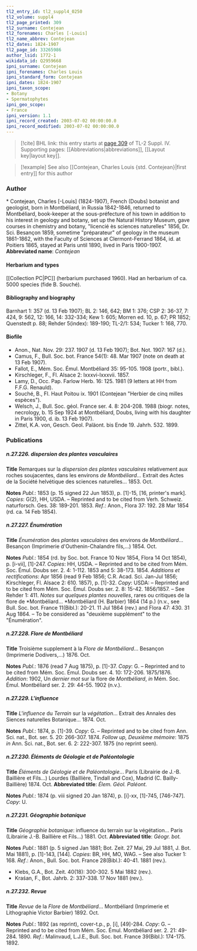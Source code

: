 ```yaml
---
tl2_entry_id: tl2_suppl4_0250
tl2_volume: suppl4
tl2_page_printed: 309
tl2_surname: Contejean
tl2_forenames: Charles [-Louis]
tl2_name_abbrev: Contejean
tl2_dates: 1824-1907
tl2_page_id: 33265986
author_lsid: 1772-1
wikidata_id: Q2959668
ipni_surname: Contejean
ipni_forenames: Charles Louis
ipni_standard_form: Contejean
ipni_dates: 1824-1907
ipni_taxon_scope: 
- Botany
- Spermatophytes
ipni_geo_scope: 
- France
ipni_version: 1.1
ipni_record_created: 2003-07-02 00:00:00.0
ipni_record_modified: 2003-07-02 00:00:00.0
---
```



> [!cite] BHL link: this entry starts at [page 309](https://www.biodiversitylibrary.org/page/33265986) of TL-2 Suppl. IV.
> Supporting pages: [[Abbreviations|abbreviations]], [[Layout key|layout key]].

> [!example] See also [[Contejean, Charles Louis {std. Contejean}|first entry]] for this author

### Author

\* Contejean, Charles \[-Louis\] (1824-1907), French (Doubs) botanist and geologist, born in Montbéliard, in Russia 1842-1846, returned to Montbéliard, book-keeper at the sous-préfecture of his town in addition to his interest in geology and botany, set up the Natural History Museum, gave courses in chemistry and botany, "licencié ès sciences naturelles" 1856, Dr. Sci. Besançon 1859, sometime "préparateur" of geology in the museum 1861-1862, with the Faculty of Sciences at Clermont-Ferrand 1864, id. at Poitiers 1865, stayed at Paris until 1890, lived in Paris 1900-1907. 
**Abbreviated name**: *Contejean*

#### Herbarium and types

[[Collection PC|PC]] (herbarium purchased 1960). Had an herbarium of ca. 5000 species (fide B. Souché).

#### Bibliography and biography

Barnhart 1: 357 (d. 13 Feb 1907); BL 2: 146, 642; BM 1: 376; CSP 2: 36-37, 7: 424, 9: 562, 12: 166, 14: 332-334; Kew 1: 605; Morren ed. 10, p. 67; PR 1852; Quenstedt p. 88; Rehder 5(index): 189-190; TL-2/1: 534; Tucker 1: 168, 770.

#### Biofile

- Anon., Nat. Nov. 29: 237. 1907 (d. 13 Feb 1907); Bot. Not. 1907: 167 (d.).
- Camus, F., Bull. Soc. bot. France 54(1): 48. Mar 1907 (note on death at 13 Feb 1907).
- Fallot, E., Mém. Soc. Émul. Montbéliard 35: 95-105. 1908 (portr., bibl.).
- Kirschleger, F., Fl. Alsace 2: lxxxvi-lxxxvii. 1857.
- Lamy, D., Occ. Pap. Farlow Herb. 16: 125. 1981 (9 letters at HH from F.F.G. Renauld).
- Souché, B., Fl. Haut Poitou ix. 1901 (Contejean "Herbier de cinq milles espèces").
- Welsch, J., Bull. Soc. géol. France ser. 4. 8: 204-208. 1988 (biogr. notes, necrology, b. 15 Sep 1924 at Montbéliard, Doubs, living with his daughter in Paris 1900, d. ib. 13 Feb 1907).
- Zittel, K.A. von, Gesch. Geol. Paläont. bis Ende 19. Jahrh. 532. 1899.

### Publications

##### n.27.226. dispersion des plantes vasculaires

**Title**
Remarques sur la *dispersion des plantes vasculaires* relativement aux roches soujacentes, dans les environs *de Montbéliard*... Extrait des Actes de la Société helvétique des sciences naturelles... 1853. Oct.

**Notes**
*Publ*.: 1853 (p. 15 signed 22 Jun 1853), p. \[1\]-15, \[16, printer's mark\]. *Copies*: G(2), HH, USDA. – Reprinted and to be cited from Verh. Schweiz. naturforsch. Ges. 38: 189-201. 1853.
*Ref*.: Anon., Flora 37: 192. 28 Mar 1854 (rd. ca. 14 Feb 1854).

##### n.27.227. Énumération

**Title**
*Énumération* des *plantes vasculaires* des environs de *Montbéliard*... Besançon (Imprimerie d'Outhenin-Chalandre fils,...) 1854. Oct.

**Notes**
*Publ*.: 1854 (rd. by Soc. bot. France 10 Nov 1854, Flora 14 Oct 1854), p. \[i-vii\], \[1\]-247.
*Copies*: HH, USDA. – Reprinted and to be cited from Mém. Soc. Émul. Doubs ser. 2. 4: 1-112. 1853 and 5: 38-173. 1854.
*Additions et rectifications*: Apr 1856 (read 9 Feb 1856; C.R. Acad. Sci. Jan-Jul 1856; Kirschleger, Fl. Alsace 2: 610. 1857), p. \[1\]-32. *Copy*: USDA: – Reprinted and to be cited from Mém. Soc. Émul. Doubs ser. 2. 8: 15-42. 1856/1857. – See Rehder 1: 411.
*Notes* sur *quelques plantes nouvelles*, rares ou critiques de la flore de *Montbéliard... *Montbéliard (H. Barbier) 1864 (14 p.) (n.v., see Bull. Soc. bot. France 11(Bibl.): 20-21. 11 Jul 1864 (rev.) and Flora 47: 430. 31 Aug 1864. – To be considered as "deuxième supplément" to the "Énumération".

##### n.27.228. Flore de Montbéliard

**Title**
Troisième supplement à la *Flore de Montbéliard*... Besançon (Imprimerie Dodivers,...) 1876. Oct.

**Notes**
*Publ*.: 1876 (read 7 Aug 1875), p. \[1\]-37. *Copy*: G. – Reprinted and to be cited from Mém. Soc. Émul. Doubs ser. 4. 10: 172-206. 1875/1876.
*Addition*: 1902, Un *dernier mot* sur la flore de *Montbéliard*, *in* Mém. Soc. Émul. Montbéliard ser. 2. 29: 44-55. 1902 (n.v.).

##### n.27.229. L'influence

**Title**
*L'influence* du *Terrain* sur la *végétation*... Extrait des Annales des Siences naturelles Botanique... 1874. Oct.

**Notes**
*Publ*.: 1874, p. \[1\]-39. *Copy*: G. – Reprinted and to be cited from Ann. Sci. nat., Bot. ser. 5. 20: 266-307. 1874.
*Follow up, Deuxième mémoire*: 1875 *in* Ann. Sci. nat., Bot. ser. 6. 2: 222-307. 1875 (no reprint seen).

##### n.27.230. Éléments de Géologie et de Paléontologie

**Title**
*Éléments de Géologie et de Paléontologie*... Paris (Librairie de J.-B. Baillière et Fils...) Lourdes (Baillière, Tindall and Cox), Madrid (C. Bailly-Baillière) 1874. Oct.
**Abbreviated title**: *Élem. Géol. Paléont.*

**Notes**
*Publ*.: 1874 (p. viii signed 20 Jan 1874), p. \[i\]-xx, \[1\]-745, \[746-747\]. *Copy*: U.

##### n.27.231. Géographie botanique

**Title**
*Géographie botanique*: influence du terrain sur la végétation... Paris (Librairie J.-B. Baillière et Fils...) 1881. Oct.
**Abbreviated title**: *Géogr. bot.*

**Notes**
*Publ*.: 1881 (p. 5 signed Jan 1881; Bot. Zeit. 27 Mai, 29 Jul 1881, J. Bot. Mai 1881), p. \[1\]-143, \[144\]. *Copies*: BR, HH, MO, WAG. – See also Tucker 1: 168.
*Ref*.: Anon., Bull. Soc. bot. France 28(Bibl.): 40-41. 1881 (rev.).
- Klebs, G.A., Bot. Zeit. 40(18): 300-302. 5 Mai 1882 (rev.).
- Kraśan, F., Bot. Jahrb. 2: 337-338. 17 Nov 1881 (rev.).

##### n.27.232. Revue

**Title**
*Revue* de la *Flore* de *Montbéliard*... Montbéliard (Imprimerie et Lithographie Victor Barbier) 1892. Oct.

**Notes**
*Publ*.: 1892 (as reprint), cover-t.p., p. \[i\], \[49\]-284. *Copy*: G. – Reprinted and to be cited from Mém. Soc. Émul. Montbéliard ser. 2. 21: 49-284. 1890.
*Ref*.: Malinvaud, L.J.E., Bull. Soc. bot. France 39(Bibl.): 174-175. 1892.

